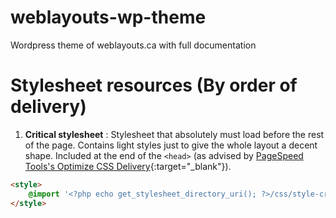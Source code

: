 # weblayouts-wp-theme
Wordpress theme of weblayouts.ca with full documentation




# Stylesheet resources (By order of delivery)
1. **Critical stylesheet** : Stylesheet that absolutely must load before the rest of the page. Contains light styles just to give the whole layout a decent shape. Included at the end of the `<head>` (as advised by [PageSpeed Tools's 
Optimize CSS Delivery](https://developers.google.com/speed/docs/insights/OptimizeCSSDelivery){:target="_blank"}).

```html
<style>
	@import '<?php echo get_stylesheet_directory_uri(); ?>/css/style-critical.css';
</style>
```